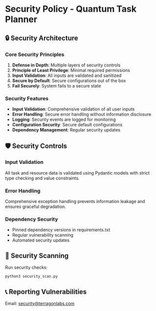 # Security Policy - Quantum Task Planner

## 🔒 Security Architecture

### Core Security Principles

1. **Defense in Depth**: Multiple layers of security controls
2. **Principle of Least Privilege**: Minimal required permissions
3. **Input Validation**: All inputs are validated and sanitized
4. **Secure by Default**: Secure configurations out of the box
5. **Fail Securely**: System fails to a secure state

### Security Features

- **Input Validation**: Comprehensive validation of all user inputs
- **Error Handling**: Secure error handling without information disclosure
- **Logging**: Security events are logged for monitoring
- **Configuration Security**: Secure default configurations
- **Dependency Management**: Regular security updates

## 🛡️ Security Controls

### Input Validation

All task and resource data is validated using Pydantic models with strict type checking and value constraints.

### Error Handling

Comprehensive exception handling prevents information leakage and ensures graceful degradation.

### Dependency Security

- Pinned dependency versions in requirements.txt
- Regular vulnerability scanning
- Automated security updates

## 🚨 Security Scanning

Run security checks:

```bash
python3 security_scan.py
```

## 📞 Reporting Vulnerabilities

Email: security@terragonlabs.com
